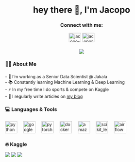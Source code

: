 ###

<h1 align="center">hey there 👋, I'm Jacopo</h1>

###
<div align="center">
<h3 align="center">Connect with me:</h3>
<a href="https://linkedin.com/in/jacopo-repossi" target="blank"><img align="center" src="https://raw.githubusercontent.com/rahuldkjain/github-profile-readme-generator/master/src/images/icons/Social/linked-in-alt.svg" alt="jacopo-repossi" height="30" width="40" /></a>
<a href="https://kaggle.com/jacoporepossi" target="blank"><img align="center" src="https://raw.githubusercontent.com/rahuldkjain/github-profile-readme-generator/master/src/images/icons/Social/kaggle.svg" alt="jacoporepossi" height="30" width="40" /></a>
</div>

###

<div align="center">
  <img src="https://visitor-badge.laobi.icu/badge?page_id=jacoporepossi.jacoporepossi&"  />
</div>

###

<h3 align="left">👩‍💻  About Me</h3>

###

<p align="left">- 🔭 I’m working as a Senior Data Scientist @ Jakala<br>- 📚 Constantly learning Machine Learning & Deep Learning<br>- ⚡ In my free time I do sports & compete on Kaggle <br>- 📝 I regularly write articles on <a href="https://bit.ly/learningq-github">my blog</a></p>

###

<h3 align="left">💻 Languages & Tools</h3>

###

<div align="left">
  <img src="https://cdn.jsdelivr.net/gh/devicons/devicon/icons/python/python-original.svg" height="40" alt="python logo"  />
  <img width="12" />
  <img src="https://cdn.jsdelivr.net/gh/devicons/devicon/icons/googlecloud/googlecloud-original.svg" height="40" alt="googlecloud logo"  />
  <img width="12" />
  <img src="https://cdn.jsdelivr.net/gh/devicons/devicon/icons/pytorch/pytorch-original.svg" height="40" alt="pytorch logo"  />
  <img width="12" />
  <img src="https://cdn.jsdelivr.net/gh/devicons/devicon/icons/docker/docker-original.svg" height="40" alt="docker logo"  />
  <img width="12" />
  <img src="https://cdn.jsdelivr.net/gh/devicons/devicon/icons/amazonwebservices/amazonwebservices-original.svg" height="40" alt="amazonwebservices logo"  />
  <img width="12" />
  <img src="https://www.cilans.net/wp-content/uploads/2019/09/scikit-learn-logo-notext-1.png" alt="scikit_learn" height="40"  />
  <img width="12" />
  <img src="https://airflow.apache.org/docs/apache-airflow/2.3.2/_images/pin_large.png" alt="airflow" height="40"  />
  <img width="12" />
</div>

###

<h3 align="left">🔥 Kaggle</h3>

<div align="left">
<img src="https://road-to-kaggle-grandmaster.vercel.app/api/badges/jacoporepossi/competition" />
<img src="https://road-to-kaggle-grandmaster.vercel.app/api/badges/jacoporepossi/notebook" />
<img src="https://road-to-kaggle-grandmaster.vercel.app/api/badges/jacoporepossi/discussion" />
</div>
